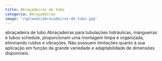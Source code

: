```yaml
---
title: Abraçadeiras de tubo
categoria: Abraçadeiras
image: "/uploads/abracadeiras-de-tubo.jpg"
---
```


abraçadeira de tubo
Abraçadeiras para tubulações hidráulicas, mangueiras e tubos schedule, proporcionam uma montagem limpa e organizada, eliminando ruídos e vibrações. Não possuem limitações quanto à sua aplicação em função da grande variedade e adaptabilidade de dimensões disponíveis.

